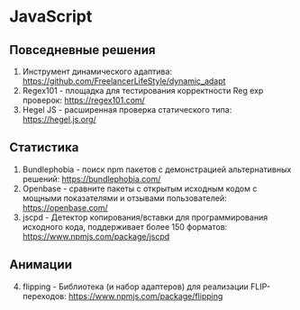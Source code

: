 # JavaScript

## Повседневные решения

1. Инструмент динамического адаптива: <https://github.com/FreelancerLifeStyle/dynamic_adapt>
2. Regex101 - площадка для тестирования корректности Reg exp проверок: <https://regex101.com/>
3. Hegel JS - расширенная проверка статического типа: <https://hegel.js.org/>

## Статистика

1. Bundlephobia - поиск npm пакетов с демонстрацией альтернативных решений: <https://bundlephobia.com/>
2. Openbase - cравните пакеты с открытым исходным кодом с мощными показателями и отзывами пользователей: <https://openbase.com/>
3. jscpd - Детектор копирования/вставки для программирования исходного кода, поддерживает более 150 форматов: <https://www.npmjs.com/package/jscpd>

## Анимации

4. flipping - Библиотека (и набор адаптеров) для реализации FLIP-переходов: <https://www.npmjs.com/package/flipping>
